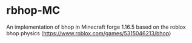 # rbhop-MC
An implementation of bhop in Minecraft forge 1.16.5 based on the roblox bhop physics (https://www.roblox.com/games/5315046213/bhop)
